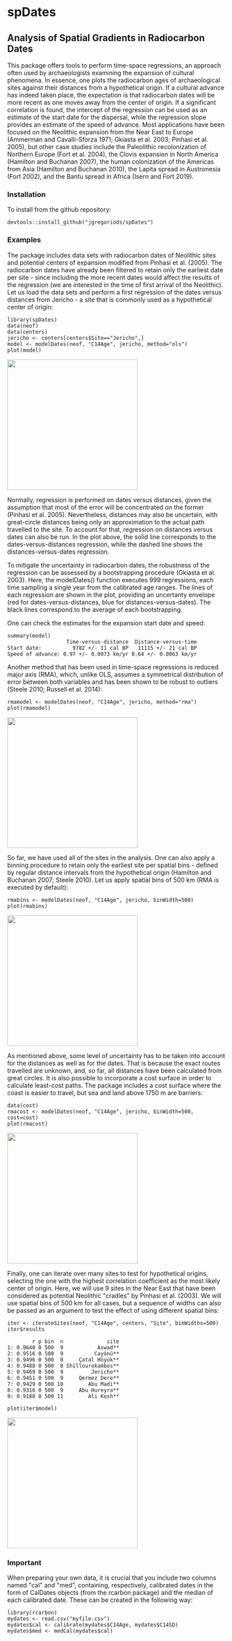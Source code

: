 <h1>spDates</h1>
<h2>Analysis of Spatial Gradients in Radiocarbon Dates</h2>

<p>This package offers tools to perform time-space regressions, an approach often used by archaeologists examining the expansion of cultural phenomena. In essence, one plots the radiocarbon ages of archaeological sites against their distances from a hypothetical origin. If a cultural advance has indeed taken place, the expectation is that radiocarbon dates will be more recent as one moves away from the center of origin. If a significant correlation is found, the intercept of the regression can be used as an estimate of the start date for the dispersal, while the regression slope provides an estimate of the speed of advance. Most applications have been focused on the Neolithic expansion from the Near East to Europe (Ammerman and Cavalli-Sforza 1971; Gkiasta et al. 2003; Pinhasi et al. 2005), but other case studies include the Paleolithic recolonization of Northern Europe (Fort et al. 2004), the Clovis expansion in North America (Hamilton and Buchanan 2007), the human colonization of the Americas from Asia (Hamilton and Buchanan 2010), the Lapita spread in Austronesia (Fort 2002), and the Bantu spread in Africa (Isern and Fort 2019).</p>

<h3>Installation</h3>

<p>To install from the github repository:</p>

<pre><code>devtools::install_github("jgregoriods/spDates")</pre></code>

<h3>Examples</h3>

<p>The package includes data sets with radiocarbon dates of Neolithic sites and potential centers of expansion modified from Pinhasi et al. (2005). The radiocarbon dates have already been filtered to retain only the earliest date per site - since including the more recent dates would affect the results of the regression (we are interested in the time of first arrival of the Neolithic). Let us load the data sets and perform a first regression of the dates versus distances from Jericho - a site that is commonly used as a hypothetical center of origin:</p>

<pre><code>library(spDates)
data(neof)
data(centers)
jericho <- centers[centers$Site=="Jericho",]
model <- modelDates(neof, "C14Age", jericho, method="ols")
plot(model)</pre></code>

<img src="https://github.com/jgregoriods/spDates/blob/master/img/model.jpeg" width="300">

<p>Normally, regression is performed on dates versus distances, given the assumption that most of the error will be concentrated on the former (Pinhasi et al. 2005). Nevertheless, distances may also be uncertain, with great-circle distances being only an approximation to the actual path travelled to the site. To account for that, regression on distances versus dates can also be run. In the plot above, the solid line corresponds to the dates-versus-distances regression, while the dashed line shows the distances-versus-dates regression.</p>
<p>To mitigate the uncertainty in radiocarbon dates, the robustness of the regression can be assessed by a bootstrapping procedure (Gkiasta et al. 2003). Here, the modelDates() function executes 999 regressions, each time sampling a single year from the calibrated age ranges. The lines of each regression are shown in the plot, providing an uncertanty envelope (red for dates-versus-distances, blue for distances-versus-dates). The black lines correspond to the average of each bootstrapping.</p>
<p>One can check the estimates for the expansion start date and speed:</p>

<pre><code>summary(model)
                   Time-versus-distance  Distance-versus-time
Start date:          9782 +/- 11 cal BP   11115 +/- 21 cal BP
Speed of advance: 0.97 +/- 0.0073 km/yr 0.64 +/- 0.0063 km/yr</pre></code>

<p>Another method that has been used in time-space regressions is reduced major axis (RMA), which, unlike OLS, assumes a symmetrical distribution of error between both variables and has been shown to be robust to outliers (Steele 2010; Russell et al. 2014):</p>

<pre><code>rmamodel <- modelDates(neof, "C14Age", jericho, method="rma")
plot(rmamodel)</pre></code>

<img src="https://github.com/jgregoriods/spDates/blob/master/img/rmamodel.jpeg" width="300">

<p>So far, we have used all of the sites in the analysis. One can also apply a binning procedure to retain only the earliest site per spatial bins - defined by regular distance intervals from the hypothetical origin (Hamilton and Buchanan 2007; Steele 2010). Let us apply spatial bins of 500 km (RMA is executed by default):</p>

<pre><code>rmabins <- modelDates(neof, "C14Age", jericho, binWidth=500)
plot(rmabins)</pre></code>

<img src="https://github.com/jgregoriods/spDates/blob/master/img/rmabins.jpeg" width="300">

<p>As mentioned above, some level of uncertainty has to be taken into account for the distances as well as for the dates. That is because the exact routes travelled are unknown, and, so far, all distances have been calculated from great circles. It is also possible to incorporate a cost surface in order to calculate least-cost paths. The package includes a cost surface where the coast is easier to travel, but sea and land above 1750 m are barriers:</p>

<pre><code>data(cost)
rmacost <- modelDates(neof, "C14Age", jericho, binWidth=500, cost=cost)
plot(rmacost)</pre></code>

<img src="https://github.com/jgregoriods/spDates/blob/master/img/rmacost.jpeg" width="300">

<p>Finally, one can iterate over many sites to test for hypothetical origins, selecting the one with the highest correlation coefficient as the most likely center of origin. Here, we will use 9 sites in the Near East that have been considered as potential Neolithic "cradles" by Pinhasi et al. (2003). We will use spatial bins of 500 km for all cases, but a sequence of widths can also be passed as an argument to test the effect of using different spatial bins:</p>

<pre><code>iter <- iterateSites(neof, "C14Age", centers, "Site", binWidths=500)
iter$results

        r p bin  n              site
1: 0.9640 0 500  9           Aswad**
2: 0.9516 0 500  9          Cayönü**
3: 0.9496 0 500  8     Çatal Höyük**
4: 0.9488 0 500  8 Shillourokambos**
5: 0.9469 0 500  9         Jericho**
6: 0.9451 0 500  9     Qermez Dere**
7: 0.9429 0 500 10        Abu Madi**
8: 0.9316 0 500  9     Abu Hureyra**
9: 0.9188 0 500 11        Ali Kosh**

plot(iter$model)</pre></code>

<img src="https://github.com/jgregoriods/spDates/blob/master/img/iter.jpeg" width="300">

<h3>Important</h3>

<p>When preparing your own data, it is crucial that you include two columns named "cal" and "med", containing, respectively, calibrated dates in the form of CalDates objects (from the rcarbon package) and the median of each calibrated date. These can be created in the following way:</p>

<pre><code>library(rcarbon)
mydates <- read.csv("myfile.csv")
mydates$cal <- calibrate(mydates$C14Age, mydates$C14SD)
mydates$med <- medCal(mydates$cal)</pre></code>
